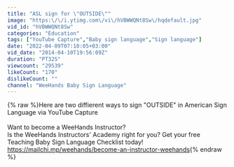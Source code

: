 ```yaml
---
title: "ASL sign for \"OUTSIDE\""
image: "https:\/\/i.ytimg.com\/vi\/hVBWWQNt8Sw\/hqdefault.jpg"
vid_id: "hVBWWQNt8Sw"
categories: "Education"
tags: ["YouTube Capture","Baby sign language","Sign language"]
date: "2022-04-09T07:10:05+03:00"
vid_date: "2014-04-10T19:56:09Z"
duration: "PT32S"
viewcount: "29539"
likeCount: "170"
dislikeCount: ""
channel: "WeeHands Baby Sign Language"
---
```

{% raw %}Here are two diffierent ways to sign &quot;OUTSIDE&quot; in American Sign Language via YouTube Capture<br /><br />Want to become a WeeHands Instructor?<br />Is the WeeHands Instructors' Academy right for you? Get your free Teaching Baby Sign Language Checklist today!<br /><a rel="nofollow" target="blank" href="https://mailchi.mp/weehands/become-an-instructor-weehands">https://mailchi.mp/weehands/become-an-instructor-weehands</a>{% endraw %}
